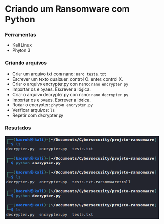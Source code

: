 # Criando um Ransomware com Python

### Ferramentas

- Kali Linux
- Phyton 3

### Criando arquivos

- Criar um arquivo txt com nano: ```nano teste.txt```
- Escrever um texto qualquer, control O, enter, control X.
- Criar o arquivo encrypter.py con nano: ``` nano encrypter.py ```
- Importar os e pyaes. Escrever a lógica.
- Criar o arquivo decrypter.py con nano: ``` nano decrypter.py ```
- Importar os e pyaes. Escrever a lógica.
- Rodar o encrypter: ``` phyton encrypter.py ```
- Verificar arquivos: ```ls```
- Repetir com decrypter.py

### Resutados

![Alt text](./projeto-ransomware/ransomware_desafio.png "Desafio Ransomware")
